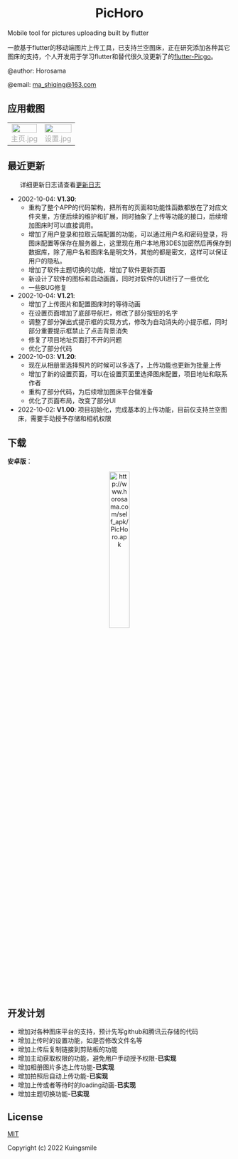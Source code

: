 
<div align="center">
  <img src="http://imgx.horosama.com/admin_uploads/2022/10/2022_10_05_633d79e401694.png" alt="">
  <h1>PicHoro</h1>
</div>

Mobile tool for pictures uploading built by flutter

一款基于flutter的移动端图片上传工具，已支持兰空图床，正在研究添加各种其它图床的支持，个人开发用于学习flutter和替代很久没更新了的[flutter-Picgo](https://github.com/PicGo/flutter-picgo)。

@author: Horosama

@email: ma_shiqing@163.com

## 应用截图

<table rules="none" align="center">
<tr>
<td>
<center>
<img src="http://imgx.horosama.com/admin_uploads/2022/10/2022_10_05_633d85a4eb29d.jpg" width="97%" height = 105%/>
<br/>
<font color="AAAAAA">主页.jpg</font>
</center>
</td>
<td>
<center>
<img src="http://imgx.horosama.com/admin_uploads/2022/10/2022_10_05_633d859a5d809.jpg" width="100%" />
<br/>
<font color="AAAAAA">设置.jpg</font>
</center>
</td>
</tr>
</table>

## 最近更新

  详细更新日志请查看[更新日志](https://github.com/Kuingsmile/PicHoro/blob/main/Version_update_log.md "更新日志")

- 2002-10-04: **V1.30**:
  - 重构了整个APP的代码架构，把所有的页面和功能性函数都放在了对应文件夹里，方便后续的维护和扩展，同时抽象了上传等功能的接口，后续增加图床时可以直接调用。
  - 增加了用户登录和拉取云端配置的功能，可以通过用户名和密码登录，将图床配置等保存在服务器上，这里现在用户本地用3DES加密然后再保存到数据库，除了用户名和图床名是明文外，其他的都是密文，这样可以保证用户的隐私。
  - 增加了软件主题切换的功能，增加了软件更新页面
  - 新设计了软件的图标和启动画面，同时对软件的UI进行了一些优化
  - 一些BUG修复
- 2002-10-04: **V1.21**:
  - 增加了上传图片和配置图床时的等待动画
  - 在设置页面增加了底部导航栏，修改了部分按钮的名字
  - 调整了部分弹出式提示框的实现方式，修改为自动消失的小提示框，同时部分重要提示框禁止了点击背景消失
  - 修复了项目地址页面打不开的问题
  - 优化了部分代码
- 2002-10-03: **V1.20**:
  - 现在从相册里选择照片的时候可以多选了，上传功能也更新为批量上传
  - 增加了新的设置页面，可以在设置页面里选择图床配置，项目地址和联系作者
  - 重构了部分代码，为后续增加图床平台做准备
  - 优化了页面布局，改变了部分UI
- 2022-10-02: **V1.00**: 项目初始化，完成基本的上传功能，目前仅支持兰空图床，需要手动授予存储和相机权限

## 下载

**安卓版**：

<div align =center>
<img src="http://imgx.horosama.com/admin_uploads/2022/10/2022_10_05_633d79dbadc96.png" width=30% alt ='http://www.horosama.com/self_apk/PicHoro.apk'>
</div>

## 开发计划

- 增加对各种图床平台的支持，预计先写github和腾讯云存储的代码
- 增加上传时的设置功能，如是否修改文件名等
- 增加上传后复制链接到剪贴板的功能
- 增加主动获取权限的功能，避免用户手动授予权限-**已实现**
- 增加相册图片多选上传功能-**已实现**
- 增加拍照后自动上传功能-**已实现**
- 增加上传或者等待时的loading动画-**已实现**
- 增加主题切换功能-**已实现**

## License

[MIT](http://opensource.org/licenses/MIT)

Copyright (c) 2022 Kuingsmile
